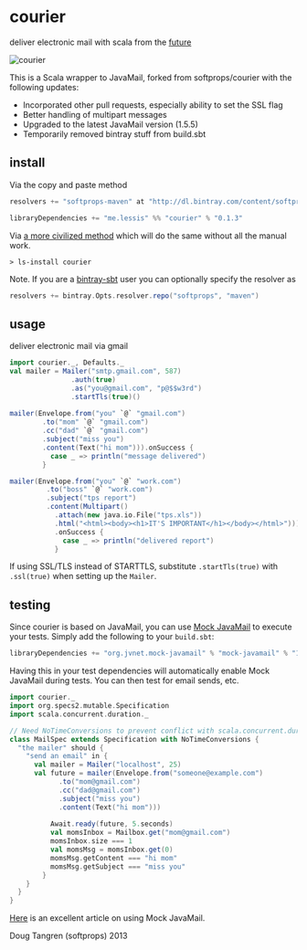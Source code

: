 # courier

deliver electronic mail with scala from the [future](http://www.scala-lang.org/api/current/index.html#scala.concurrent.Future)

![courier](http://upload.wikimedia.org/wikipedia/commons/thumb/a/a0/Courrier.jpg/337px-Courrier.jpg)

This is a Scala wrapper to JavaMail, forked from softprops/courier with the following updates:
 - Incorporated other pull requests, especially ability to set the SSL flag
 - Better handling of multipart messages
 - Upgraded to the latest JavaMail version (1.5.5)
 - Temporarily removed bintray stuff from build.sbt

## install

Via the copy and paste method

```scala
resolvers += "softprops-maven" at "http://dl.bintray.com/content/softprops/maven"

libraryDependencies += "me.lessis" %% "courier" % "0.1.3"
```

Via [a more civilized method](https://github.com/softprops/ls#readme) which will do the same without all the manual work.

    > ls-install courier
    
Note. If you are a [bintray-sbt](https://github.com/softprops/bintray-sbt#readme) user you can optionally specify the resolver as
    
```scala
resolvers += bintray.Opts.resolver.repo("softprops", "maven")
```

## usage

deliver electronic mail via gmail

```scala
import courier._, Defaults._
val mailer = Mailer("smtp.gmail.com", 587)
               .auth(true)
               .as("you@gmail.com", "p@$$w3rd")
               .startTls(true)()
                     
mailer(Envelope.from("you" `@` "gmail.com")
        .to("mom" `@` "gmail.com")
        .cc("dad" `@` "gmail.com")
        .subject("miss you")
        .content(Text("hi mom"))).onSuccess {
          case _ => println("message delivered")
        }

mailer(Envelope.from("you" `@` "work.com")
         .to("boss" `@` "work.com")
         .subject("tps report")
         .content(Multipart()
           .attach(new java.io.File("tps.xls"))
           .html("<html><body><h1>IT'S IMPORTANT</h1></body></html>")))
           .onSuccess {
             case _ => println("delivered report")
           }
```

If using SSL/TLS instead of STARTTLS, substitute `.startTls(true)` with `.ssl(true)` when setting up the `Mailer`.

## testing

Since courier is based on JavaMail, you can use [Mock JavaMail](https://java.net/projects/mock-javamail) to execute your tests. Simply add the following to your `build.sbt`:

```scala
libraryDependencies += "org.jvnet.mock-javamail" % "mock-javamail" % "1.9" % "test"
```

Having this in your test dependencies will automatically enable Mock JavaMail during tests. You can then test for email sends, etc.

```scala
import courier._
import org.specs2.mutable.Specification
import scala.concurrent.duration._

// Need NoTimeConversions to prevent conflict with scala.concurrent.duration._
class MailSpec extends Specification with NoTimeConversions {
  "the mailer" should {
  	"send an email" in {
  	  val mailer = Mailer("localhost", 25)
  	  val future = mailer(Envelope.from("someone@example.com")
          	.to("mom@gmail.com")
          	.cc("dad@gmail.com")
          	.subject("miss you")
          	.content(Text("hi mom")))
          	
          Await.ready(future, 5.seconds)
          val momsInbox = Mailbox.get("mom@gmail.com")
          momsInbox.size === 1
          val momsMsg = momsInbox.get(0)
          momsMsg.getContent === "hi mom"
          momsMsg.getSubject === "miss you"
        }       	
  	}
  }
}        
```

[Here](https://weblogs.java.net/blog/2007/04/26/introducing-mock-javamail-project) is an excellent article on using Mock JavaMail.

Doug Tangren (softprops) 2013
